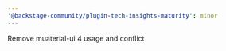 ```yaml
---
'@backstage-community/plugin-tech-insights-maturity': minor
---
```


Remove muaterial-ui 4 usage and conflict
